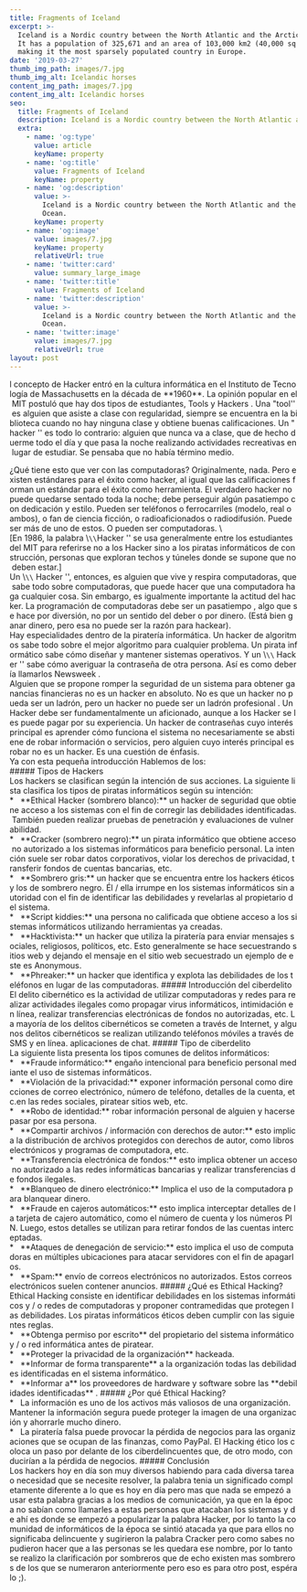 ```yaml
---
title: Fragments of Iceland
excerpt: >-
  Iceland is a Nordic country between the North Atlantic and the Arctic Ocean.
  It has a population of 325,671 and an area of 103,000 km2 (40,000 sq mi),
  making it the most sparsely populated country in Europe.
date: '2019-03-27'
thumb_img_path: images/7.jpg
thumb_img_alt: Icelandic horses
content_img_path: images/7.jpg
content_img_alt: Icelandic horses
seo:
  title: Fragments of Iceland
  description: Iceland is a Nordic country between the North Atlantic and the Arctic Ocean.
  extra:
    - name: 'og:type'
      value: article
      keyName: property
    - name: 'og:title'
      value: Fragments of Iceland
      keyName: property
    - name: 'og:description'
      value: >-
        Iceland is a Nordic country between the North Atlantic and the Arctic
        Ocean.
      keyName: property
    - name: 'og:image'
      value: images/7.jpg
      keyName: property
      relativeUrl: true
    - name: 'twitter:card'
      value: summary_large_image
    - name: 'twitter:title'
      value: Fragments of Iceland
    - name: 'twitter:description'
      value: >-
        Iceland is a Nordic country between the North Atlantic and the Arctic
        Ocean.
    - name: 'twitter:image'
      value: images/7.jpg
      relativeUrl: true
layout: post
---
```

l concepto de Hacker entró en la cultura informática en el Instituto de Tecnología de Massachusetts en la década de \*\*1960\*\*. La opinión popular en el MIT postuló que hay dos tipos de estudiantes, Tools y Hackers . Una "tool'' es alguien que asiste a clase con regularidad, siempre se encuentra en la biblioteca cuando no hay ninguna clase y obtiene buenas calificaciones. Un "hacker '' es todo lo contrario: alguien que nunca va a clase, que de hecho duerme todo el día y que pasa la noche realizando actividades recreativas en lugar de estudiar. Se pensaba que no había término medio.


¿Qué tiene esto que ver con las computadoras? Originalmente, nada. Pero existen estándares para el éxito como hacker, al igual que las calificaciones forman un estándar para el éxito como herramienta. El verdadero hacker no puede quedarse sentado toda la noche; debe perseguir algún pasatiempo con dedicación y estilo. Pueden ser teléfonos o ferrocarriles (modelo, real o ambos), o fan de ciencia ficción, o radioaficionados o radiodifusión. Puede ser más de uno de estos. O pueden ser computadoras. \\[En 1986, la palabra \\`\\`Hacker '' se usa generalmente entre los estudiantes del MIT para referirse no a los Hacker sino a los piratas informáticos de construcción, personas que exploran techos y túneles donde se supone que no deben estar.]
Un \\`\\` Hacker '', entonces, es alguien que vive y respira computadoras, que sabe todo sobre computadoras, que puede hacer que una computadora haga cualquier cosa. Sin embargo, es igualmente importante la actitud del hacker. La programación de computadoras debe ser un pasatiempo , algo que se hace por diversión, no por un sentido del deber o por dinero. (Está bien ganar dinero, pero esa no puede ser la razón para hackear).
Hay especialidades dentro de la piratería informática. Un hacker de algoritmos sabe todo sobre el mejor algoritmo para cualquier problema. Un pirata informático sabe cómo diseñar y mantener sistemas operativos. Y un \\`\\` Hacker '' sabe cómo averiguar la contraseña de otra persona. Así es como debería llamarlos Newsweek .
Alguien que se propone romper la seguridad de un sistema para obtener ganancias financieras no es un hacker en absoluto. No es que un hacker no pueda ser un ladrón, pero un hacker no puede ser un ladrón profesional . Un Hacker debe ser fundamentalmente un aficionado, aunque a los Hacker se les puede pagar por su experiencia. Un hacker de contraseñas cuyo interés principal es aprender cómo funciona el sistema no necesariamente se abstiene de robar información o servicios, pero alguien cuyo interés principal es robar no es un hacker. Es una cuestión de énfasis.
Ya con esta pequeña introducción Hablemos de los:
\##### Tipos de Hackers
Los hackers se clasifican según la intención de sus acciones. La siguiente lista clasifica los tipos de piratas informáticos según su intención:
\*   \*\*Ethical Hacker (sombrero blanco):\*\* un hacker de seguridad que obtiene acceso a los sistemas con el fin de corregir las debilidades identificadas. También pueden realizar pruebas de penetración y evaluaciones de vulnerabilidad.
\*   \*\*Cracker (sombrero negro):\*\* un pirata informático que obtiene acceso no autorizado a los sistemas informáticos para beneficio personal. La intención suele ser robar datos corporativos, violar los derechos de privacidad, transferir fondos de cuentas bancarias, etc.
\*   \*\*Sombrero gris:\*\* un hacker que se encuentra entre los hackers éticos y los de sombrero negro. Él / ella irrumpe en los sistemas informáticos sin autoridad con el fin de identificar las debilidades y revelarlas al propietario del sistema.
\*   \*\*Script kiddies:\*\* una persona no calificada que obtiene acceso a los sistemas informáticos utilizando herramientas ya creadas.
\*   \*\*Hacktivista:\*\* un hacker que utiliza la piratería para enviar mensajes sociales, religiosos, políticos, etc. Esto generalmente se hace secuestrando sitios web y dejando el mensaje en el sitio web secuestrado un ejemplo de este es Anonymous.
\*   \*\*Phreaker:\*\* un hacker que identifica y explota las debilidades de los teléfonos en lugar de las computadoras.
\##### Introducción del ciberdelito
El delito cibernético es la actividad de utilizar computadoras y redes para realizar actividades ilegales como propagar virus informáticos, intimidación en línea, realizar transferencias electrónicas de fondos no autorizadas, etc. La mayoría de los delitos cibernéticos se cometen a través de Internet, y algunos delitos cibernéticos se realizan utilizando teléfonos móviles a través de SMS y en línea. aplicaciones de chat.
\##### Tipo de ciberdelito
La siguiente lista presenta los tipos comunes de delitos informáticos:
\*   \*\*Fraude informático:\*\* engaño intencional para beneficio personal mediante el uso de sistemas informáticos.
\*   \*\*Violación de la privacidad:\*\* exponer información personal como direcciones de correo electrónico, número de teléfono, detalles de la cuenta, etc.en las redes sociales, piratear sitios web, etc.
\*   \*\*Robo de identidad:\*\* robar información personal de alguien y hacerse pasar por esa persona.
\*   \*\*Compartir archivos / información con derechos de autor:\*\* esto implica la distribución de archivos protegidos con derechos de autor, como libros electrónicos y programas de computadora, etc.
\*   \*\*Transferencia electrónica de fondos:\*\* esto implica obtener un acceso no autorizado a las redes informáticas bancarias y realizar transferencias de fondos ilegales.
\*   \*\*Blanqueo de dinero electrónico:\*\* Implica el uso de la computadora para blanquear dinero.
\*   \*\*Fraude en cajeros automáticos:\*\* esto implica interceptar detalles de la tarjeta de cajero automático, como el número de cuenta y los números PIN. Luego, estos detalles se utilizan para retirar fondos de las cuentas interceptadas.
\*   \*\*Ataques de denegación de servicio:\*\* esto implica el uso de computadoras en múltiples ubicaciones para atacar servidores con el fin de apagarlos.
\*   \*\*Spam:\*\* envío de correos electrónicos no autorizados. Estos correos electrónicos suelen contener anuncios.
\##### ¿Qué es Ethical Hacking?
Ethical Hacking consiste en identificar debilidades en los sistemas informáticos y / o redes de computadoras y proponer contramedidas que protegen las debilidades. Los piratas informáticos éticos deben cumplir con las siguientes reglas.
\*   \*\*Obtenga permiso por escrito\*\* del propietario del sistema informático y / o red informática antes de piratear.
\*   \*\*Proteger la privacidad de la organización\*\* hackeada.
\*   \*\*Informar de forma transparente\*\* a la organización todas las debilidades identificadas en el sistema informático.
\*   \*\*Informar a\*\* los proveedores de hardware y software sobre las \*\*debilidades identificadas\*\* .
\##### ¿Por qué Ethical Hacking?
\*   La información es uno de los activos más valiosos de una organización. Mantener la información segura puede proteger la imagen de una organización y ahorrarle mucho dinero.
\*   La piratería falsa puede provocar la pérdida de negocios para las organizaciones que se ocupan de las finanzas, como PayPal. El Hacking ético los coloca un paso por delante de los ciberdelincuentes que, de otro modo, conducirían a la pérdida de negocios.
\##### Conclusión
Los hackers hoy en día son muy diversos habiendo para cada diversa tarea o necesidad que se necesite resolver, la palabra tenia un significado completamente diferente a lo que es hoy en día pero mas que nada se empezó a usar esta palabra gracias a los medios de comunicación, ya que en la época no sabían como llamarles a estas personas que atacaban los sistemas y de ahí es donde se empezó a popularizar la palabra Hacker, por lo tanto la comunidad de informáticos de la época se sintió atacada ya que para ellos no significaba delincuente y sugirieron la palabra Cracker pero como sabes no pudieron hacer que a las personas se les quedara ese nombre, por lo tanto se realizo la clarificación por sombreros que de echo existen mas sombreros de los que se numeraron anteriormente pero eso es para otro post, espéralo ;).


